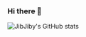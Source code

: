 ### Hi there 👋

![JibJiby's GitHub stats](https://github-readme-stats.vercel.app/api?username=JibJiby&show_icons=true&theme=tokyonight)  
